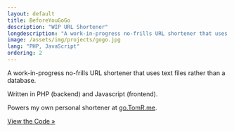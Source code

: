 ```yaml
---
layout: default
title: BeforeYouGoGo
description: "WIP URL Shortener"
longdescription: "A work-in-progress no-frills URL shortener that uses text files rather than a database."
image: /assets/img/projects/gogo.jpg
lang: "PHP, JavaScript"
ordering: 2
---
```


A work-in-progress no-frills URL shortener that uses text files rather than a database.

Written in <i class="fab fa-php" aria-hidden="true"></i> PHP (backend) and <i class="fab fa-js-square" aria-hidden="true"></i> Javascript (frontend).

Powers my own personal shortener at [go.TomR.me](https://go.tomr.me).

[View the Code &raquo;](https://github.com/#GITHUB#/beforeyougogo)